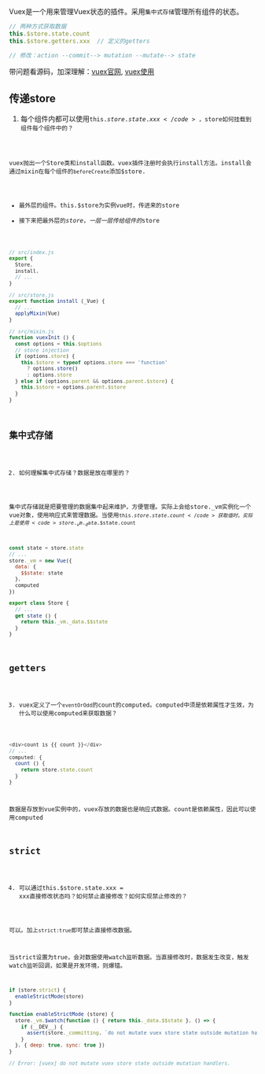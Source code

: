 Vuex是一个用来管理Vuex状态的插件。采用<code>集中式存储</code>管理所有组件的状态。
```js
// 两种方式获取数据
this.$store.state.count 
this.$store.getters.xxx  // 定义的getters

// 修改：action --commit--> mutation --mutate--> state
```


带问题看源码，加深理解：[vuex官网](https://vuex.vuejs.org/zh/guide/#%E6%9C%80%E7%AE%80%E5%8D%95%E7%9A%84-store), [vuex使用](https://juejin.cn/post/6844903993374670855#heading-0)

## 传递store
1. 每个组件内都可以使用<code>this.$store.state.xxx</code>，$store如何挂载到组件每个组件中的？

vuex抛出一个Store类和install函数。vuex插件注册时会执行install方法。install会通过mixin在每个组件的<code>beforeCreate</code>添加$store. 
* 最外层的组件。this.$store为实例vue时，传进来的store
* 接下来把最外层的$store，一层一层传给组件的$store
```js
// src/index.js
export {
  Store,
  install,
  // ...
}

// src/store.js
export function install (_Vue) {
  // ...
  applyMixin(Vue)
}

// src/mixin.js
function vuexInit () {
  const options = this.$options
  // store injection
  if (options.store) {
    this.$store = typeof options.store === 'function'
      ? options.store()
      : options.store
  } else if (options.parent && options.parent.$store) {
    this.$store = options.parent.$store
  }
}
```

## 集中式存储
2. 如何理解集中式存储？数据是放在哪里的？

集中式存储就是把要管理的数据集中起来维护，方便管理。实际上会给store._vm实例化一个vue对象，使用响应式来管理数据。当使用<code>this.$store.state.count</code>获取值时，实际上是使用<code>store._vm._data.$$state.count</code>
```js
const state = store.state
// ...
store._vm = new Vue({
  data: {
    $$state: state
  },
  computed
})

export class Store {
  // ...
  get state () {
    return this._vm._data.$$state
  }
}
```

## getters
3. vuex定义了一个<code>eventOrOdd</code>的count的computed。computed中须是依赖属性才生效，为什么可以使用computed来获取数据？
```js
<div>count is {{ count }}</div>
// ...
computed: {
  count () {
    return store.state.count
  }
}
```
数据是存放到vue实例中的，vuex存放的数据也是响应式数据。count是依赖属性，因此可以使用computed


## strict
4. 可以通过this.$store.state.xxx = xxx直接修改状态吗？如何禁止直接修改？如何实现禁止修改的？

可以。加上<code>strict:true</code>即可禁止直接修改数据。

当strict设置为true，会对数据使用watch监听数据。当直接修改时，数据发生改变，触发watch监听回调，如果是开发环境，则爆错。
```js
if (store.strict) {
  enableStrictMode(store)
}

function enableStrictMode (store) {
  store._vm.$watch(function () { return this._data.$$state }, () => {
    if (__DEV__) {
      assert(store._committing, `do not mutate vuex store state outside mutation handlers.`)
    }
  }, { deep: true, sync: true })
}

// Error: [vuex] do not mutate vuex store state outside mutation handlers.
```